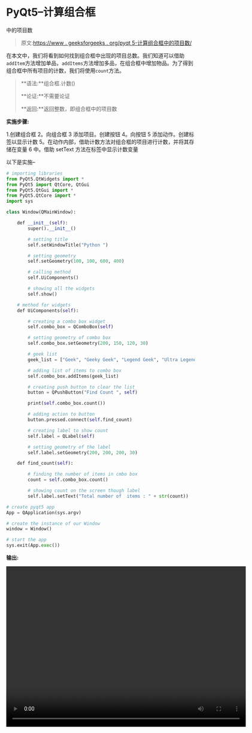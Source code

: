 # PyQt5–计算组合框

中的项目数

> 原文:[https://www . geeksforgeeks . org/pyqt 5-计算组合框中的项目数/](https://www.geeksforgeeks.org/pyqt5-count-the-number-of-items-in-combobox/)

在本文中，我们将看到如何找到组合框中出现的项目总数。我们知道可以借助`addItem`方法增加单品，`addItems`方法增加多品，在组合框中增加物品。为了得到组合框中所有项目的计数，我们将使用`count`方法。

> **语法:**组合框.计数()
> 
> **论证:**不需要论证
> 
> **返回:**返回整数，即组合框中的项目数

**实施步骤:**

1.创建组合框
2。向组合框
3 添加项目。创建按钮
4。向按钮
5 添加动作。创建标签以显示计数
5。在动作内部，借助计数方法对组合框的项目进行计数，并将其存储在变量
6 中。借助 setText 方法在标签中显示计数变量

以下是实施–

```py
# importing libraries
from PyQt5.QtWidgets import * 
from PyQt5 import QtCore, QtGui
from PyQt5.QtGui import * 
from PyQt5.QtCore import * 
import sys

class Window(QMainWindow):

    def __init__(self):
        super().__init__()

        # setting title
        self.setWindowTitle("Python ")

        # setting geometry
        self.setGeometry(100, 100, 600, 400)

        # calling method
        self.UiComponents()

        # showing all the widgets
        self.show()

    # method for widgets
    def UiComponents(self):

        # creating a combo box widget
        self.combo_box = QComboBox(self)

        # setting geometry of combo box
        self.combo_box.setGeometry(200, 150, 120, 30)

        # geek list
        geek_list = ["Geek", "Geeky Geek", "Legend Geek", "Ultra Legend Geek"]

        # adding list of items to combo box
        self.combo_box.addItems(geek_list)

        # creating push button to clear the list
        button = QPushButton("Find Count ", self)

        print(self.combo_box.count())

        # adding action to button
        button.pressed.connect(self.find_count)

        # creating label to show count
        self.label = QLabel(self)

        # setting geometry of the label
        self.label.setGeometry(200, 200, 200, 30)

    def find_count(self):

        # finding the number of items in cmbo box
        count = self.combo_box.count()

        # showing count on the screen though label
        self.label.setText("Total number of  items : " + str(count))

# create pyqt5 app
App = QApplication(sys.argv)

# create the instance of our Window
window = Window()

# start the app
sys.exit(App.exec())
```

**输出:**

<video class="wp-video-shortcode" id="video-396227-1" width="640" height="428" preload="metadata" controls=""><source type="video/mp4" src="https://media.geeksforgeeks.org/wp-content/uploads/20200410232059/Python-10-04-2020-23_18_37.mp4?_=1">[https://media.geeksforgeeks.org/wp-content/uploads/20200410232059/Python-10-04-2020-23_18_37.mp4](https://media.geeksforgeeks.org/wp-content/uploads/20200410232059/Python-10-04-2020-23_18_37.mp4)</video>